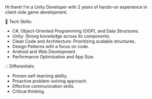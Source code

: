 Hi there! I'm a Unity Developer with 2 years of hands-on experience in client-side game development.

🔧 Tech Skills:

- C#, Object-Oriented Programming (OOP), and Data Structures.
- Unity: Strong knowledge across its components.
- Clean Code and Architecture: Prioritizing scalable structures.
- Design Patterns with a focus on code.
- Android and Web Development.
- Performance Optimization and App Size.

💡 Differentials:

- Proven self-learning ability.
- Proactive problem-solving approach.
- Effective communication skills.
- Critical thinking.
